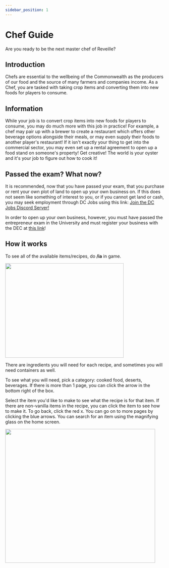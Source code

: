 ```yaml
---
sidebar_position: 1
---
```


# Chef Guide
Are you ready to be the next master chef of Reveille?

## Introduction
Chefs are essential to the wellbeing of the Commonwealth as the producers of our food and the source of many farmers and companies income. As a Chef, you are tasked with taking crop items and converting them into new foods for players to consume.

## Information
While your job is to convert crop items into new foods for players to consume, you may do much more with this job in practice! For example, a chef may pair up with a brewer to create a restaurant which offers other beverage options alongside their meals, or may even supply their foods to another player's restaurant! If it isn't exactly your thing to get into the commercial sector, you may even set up a rental agreement to open up a food stand on someone's property! Get creative! The world is your oyster and it's your job to figure out how to cook it!

## Passed the exam? What now?
It is recommended, now that you have passed your exam, that you purchase or rent your own plot of land to open up your own business on. If this does not seem like something of interest to you, or if you cannot get land or cash, you may seek employment through DC Jobs using this link: [Join the DC Jobs Discord Server!](https://discord.com/invite/KBsatGF45q)

In order to open up your own business, however, you must have passed the entrepreneur exam in the University and must register your business with the DEC at [this link](https://discord.com/invite/KBsatGF45q)!

## How it works
To see all of the available items/recipes, do **/ia** in game.

<img src="https://i.imgur.com/wGbjfyJ.png" width="375" height="300">

There are ingredients you will need for each recipe, and sometimes you will need containers as well.

To see what you will need, pick a category: cooked food, deserts, beverages. If there is more than 1 page, you can click the arrow in the bottom right of the box.

Select the item you'd like to make to see what the recipe is for that item. If there are non-vanilla items in the recipe, you can click the item to see how to make it. To go back, click the red x. You can go on to more pages by clicking the blue arrows. You can search for an item using the magnifying glass on the home screen.

<img src="https://i.imgur.com/8h5ONyN.gif" width="475" height="425">





